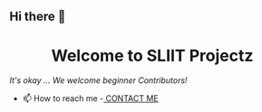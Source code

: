 ## Hi there 👋

<h1 align="center">Welcome to SLIIT Projectz</h1>


<i>It's okay ... We welcome beginner Contributors!</i>
- 📫 How to reach me -[ CONTACT ME ](https://rdarshan927.github.io/#contact)

<!--[![](https://visitcount.itsvg.in/api?id=SLIIT-Projectz&icon=0&color=0)](https://rdarshan927.github.io/)-->
